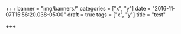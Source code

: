 +++
banner = "img/banners/"
categories = ["x", "y"]
date = "2016-11-07T15:56:20.038-05:00"
draft = true
tags = ["x", "y"]
title = "test"

+++
